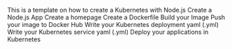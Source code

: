 This is a template on how to create a Kubernetes with Node.js 
Create a Node.js App
Create a homepage 
Create a Dockerfile 
Build your Image
Push your image to Docker Hub
Write your Kubernetes deployment yaml (.yml)
Write your Kubernetes service yaml (.yml)
Deploy your applications in Kubernetes
